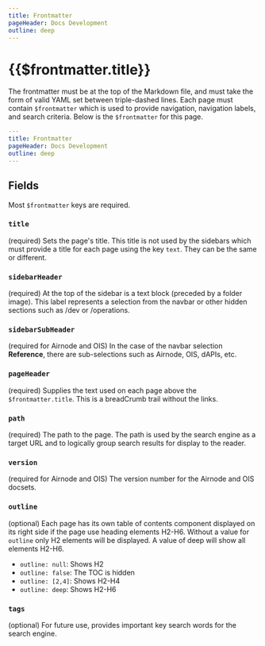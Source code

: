```yaml
---
title: Frontmatter
pageHeader: Docs Development
outline: deep
---
```


<PageHeader/>

# {{$frontmatter.title}}

The frontmatter must be at the top of the Markdown file, and must take the form
of valid YAML set between triple-dashed lines. Each page must contain
`$frontmatter` which is used to provide navigation, navigation labels, and
search criteria. Below is the `$frontmatter` for this page.

```yaml
---
title: Frontmatter
pageHeader: Docs Development
outline: deep
---
```

## Fields

Most `$frontmatter` keys are required.

### `title`

(required) Sets the page's title. This title is not used by the sidebars which
must provide a title for each page using the key `text`. They can be the same or
different.

### `sidebarHeader`

(required) At the top of the sidebar is a text block (preceded by a folder
image). This label represents a selection from the navbar or other hidden
sections such as /dev or /operations.

### `sidebarSubHeader`

(required for Airnode and OIS) In the case of the navbar selection
**Reference**, there are sub-selections such as Airnode, OIS, dAPIs, etc.

### `pageHeader`

(required) Supplies the text used on each page above the `$frontmatter.title`.
This is a breadCrumb trail without the links.

### `path`

(required) The path to the page. The path is used by the search engine as a
target URL and to logically group search results for display to the reader.

### `version`

(required for Airnode and OIS) The version number for the Airnode and OIS
docsets.

### `outline`

(optional) Each page has its own table of contents component displayed on its
right side if the page use heading elements H2-H6. Without a value for `outline`
only H2 elements will be displayed. A value of deep will show all elements
H2-H6.

- `outline: null`: Shows H2
- `outline: false`: The TOC is hidden
- `outline: [2,4]`: Shows H2-H4
- `outline: deep`: Shows H2-H6

### `tags`

(optional) For future use, provides important key search words for the search
engine.
